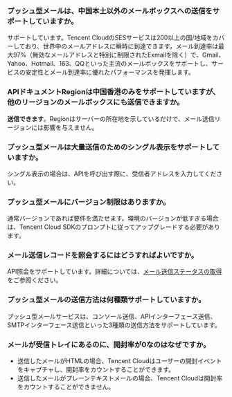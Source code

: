 [](id:que1) 
### プッシュ型メールは、中国本土以外のメールボックスへの送信をサポートしていますか。
サポートしています。Tencent CloudのSESサービスは200以上の国/地域をカバーしており、世界中のメールアドレスに瞬時に到達できます。メール到達率は最大97%（無効なメールアドレスと特別に制限されたExmailを除く）で、Gmail、Yahoo、Hotmail、163、QQといった主流のメールボックスをサポートし、サービスの安定性とメール到達率に優れたパフォーマンスを発揮します。


[](id:que2) 
### APIドキュメントRegionは中国香港のみをサポートしていますが、他のリージョンのメールボックスにも送信できますか。
**送信できます**。Regionはサーバーの所在地を示しているだけで、メール送信リージョンには影響を与えません。

[](id:que3) 
### プッシュ型メールは大量送信のためのシングル表示をサポートしていますか。
シングル表示の場合は、APIを呼び出す際に、受信者アドレスを入力してください。

[](id:que4) 
### プッシュ型メールにバージョン制限はありますか。
通常バージョンであれば要件を満たせます。環境のバージョンが低すぎる場合は、Tencent Cloud SDKのプロンプトに従ってアップグレードする必要があります。

[](id:que5) 
### メール送信レコードを照会するにはどうすればよいですか。
API照会をサポートしています。詳細については、[メール送信ステータスの取得](https://intl.cloud.tencent.com/document/product/1084/39502)をご参照ください。
 
 [](id:que6) 
### プッシュ型メールの送信方法は何種類サポートしていますか。
プッシュ型メールサービスは、コンソール送信、APIインターフェース送信、SMTPインターフェース送信といった3種類の送信方法をサポートしています。


[](id:que7) 
### メールが受信トレイにあるのに、開封率が0なのはなぜですか。
- 送信したメールがHTMLの場合、Tencent Cloudはユーザーの開封イベントをキャプチャし、開封率をカウントすることができます。
- 送信したメールがプレーンテキストメールの場合、Tencent Cloudは開封率をカウントすることができません。
